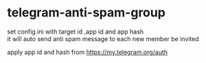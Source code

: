 # telegram-anti-spam-group

set config.ini with target id ,app id and app hash<br>
it will auto send anti spam message to each new member be invited

apply app id and hash from https://my.telegram.org/auth
